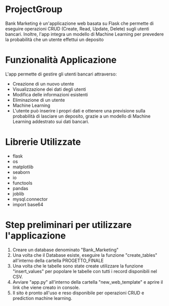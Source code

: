 # ProjectGroup

Bank Marketing è un'applicazione web basata su Flask che permette di eseguire operazioni CRUD (Create, Read, Update, Delete) sugli utenti bancari. Inoltre, l'app integra un modello di Machine Learning per prevedere la probabilità che un utente effettui un deposito


# Funzionalità Applicazione
L'app permette di gestire gli utenti bancari attraverso:
* Creazione di un nuovo utente
* Visualizzazione dei dati degli utenti
* Modifica delle informazioni esistenti
* Eliminazione di un utente
* Machine Learning
* L'utente può inserire i propri dati e ottenere una previsione sulla probabilità di lasciare un deposito, grazie a un modello di Machine Learning addestrato sui dati bancari.

# Librerie Utilizzate

* flask
* os
* matplotlib
* seaborn
* io
* functools
* pandas
* joblib
* mysql.connector
* import base64

# Step preliminari per utilizzare l'applicazione

1) Creare un database denominato "Bank_Marketing"
2) Una volta che il Database esiste, eseguire la funzione "create_tables" all'interno della cartella PROGETTO_FINALE
3) Una volta che le tabelle sono state create utilizzare la funzione "insert_values" per popolare le tabelle con tutti i record disponibili nel CSV.
4) Avviare "app.py" all'interno della cartella "new_web_template" e aprire il link che viene creato in console.
5) Il sito è pronto all'uso e reso disponibile per operazioni CRUD e prediction machine learning.

